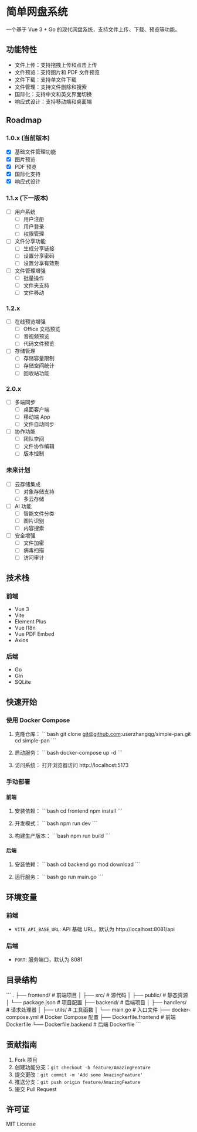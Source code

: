 # 简单网盘系统

一个基于 Vue 3 + Go 的现代网盘系统，支持文件上传、下载、预览等功能。

## 功能特性

- 文件上传：支持拖拽上传和点击上传
- 文件预览：支持图片和 PDF 文件预览
- 文件下载：支持单文件下载
- 文件管理：支持文件删除和搜索
- 国际化：支持中文和英文界面切换
- 响应式设计：支持移动端和桌面端

## Roadmap

### 1.0.x (当前版本)
- [x] 基础文件管理功能
- [x] 图片预览
- [x] PDF 预览
- [x] 国际化支持
- [x] 响应式设计

### 1.1.x (下一版本)
- [ ] 用户系统
  - [ ] 用户注册
  - [ ] 用户登录
  - [ ] 权限管理
- [ ] 文件分享功能
  - [ ] 生成分享链接
  - [ ] 设置分享密码
  - [ ] 设置分享有效期
- [ ] 文件管理增强
  - [ ] 批量操作
  - [ ] 文件夹支持
  - [ ] 文件移动

### 1.2.x
- [ ] 在线预览增强
  - [ ] Office 文档预览
  - [ ] 音视频预览
  - [ ] 代码文件预览
- [ ] 存储管理
  - [ ] 存储容量限制
  - [ ] 存储空间统计
  - [ ] 回收站功能

### 2.0.x
- [ ] 多端同步
  - [ ] 桌面客户端
  - [ ] 移动端 App
  - [ ] 文件自动同步
- [ ] 协作功能
  - [ ] 团队空间
  - [ ] 文件协作编辑
  - [ ] 版本控制

### 未来计划
- [ ] 云存储集成
  - [ ] 对象存储支持
  - [ ] 多云存储
- [ ] AI 功能
  - [ ] 智能文件分类
  - [ ] 图片识别
  - [ ] 内容搜索
- [ ] 安全增强
  - [ ] 文件加密
  - [ ] 病毒扫描
  - [ ] 访问审计

## 技术栈

### 前端
- Vue 3
- Vite
- Element Plus
- Vue I18n
- Vue PDF Embed
- Axios

### 后端
- Go
- Gin
- SQLite

## 快速开始

### 使用 Docker Compose

1. 克隆仓库：
\`\`\`bash
git clone git@github.com:userzhangqg/simple-pan.git
cd simple-pan
\`\`\`

2. 启动服务：
\`\`\`bash
docker-compose up -d
\`\`\`

3. 访问系统：
打开浏览器访问 http://localhost:5173

### 手动部署

#### 前端

1. 安装依赖：
\`\`\`bash
cd frontend
npm install
\`\`\`

2. 开发模式：
\`\`\`bash
npm run dev
\`\`\`

3. 构建生产版本：
\`\`\`bash
npm run build
\`\`\`

#### 后端

1. 安装依赖：
\`\`\`bash
cd backend
go mod download
\`\`\`

2. 运行服务：
\`\`\`bash
go run main.go
\`\`\`

## 环境变量

### 前端
- `VITE_API_BASE_URL`: API 基础 URL，默认为 http://localhost:8081/api

### 后端
- `PORT`: 服务端口，默认为 8081

## 目录结构

\`\`\`
.
├── frontend/               # 前端项目
│   ├── src/               # 源代码
│   ├── public/            # 静态资源
│   └── package.json       # 项目配置
├── backend/               # 后端项目
│   ├── handlers/          # 请求处理器
│   ├── utils/             # 工具函数
│   └── main.go           # 入口文件
├── docker-compose.yml    # Docker Compose 配置
├── Dockerfile.frontend   # 前端 Dockerfile
└── Dockerfile.backend    # 后端 Dockerfile
\`\`\`

## 贡献指南

1. Fork 项目
2. 创建功能分支：`git checkout -b feature/AmazingFeature`
3. 提交更改：`git commit -m 'Add some AmazingFeature'`
4. 推送分支：`git push origin feature/AmazingFeature`
5. 提交 Pull Request

## 许可证

MIT License
